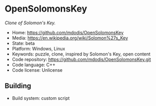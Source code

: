 # OpenSolomonsKey

_Clone of Solomon's Key._

- Home: https://github.com/mdodis/OpenSolomonsKey
- Media: https://en.wikipedia.org/wiki/Solomon%27s_Key
- State: beta
- Platform: Windows, Linux
- Keywords: puzzle, clone, inspired by Solomon's Key, open content
- Code repository: https://github.com/mdodis/OpenSolomonsKey.git
- Code language: C++
- Code license: Unlicense

## Building

- Build system: custom script
